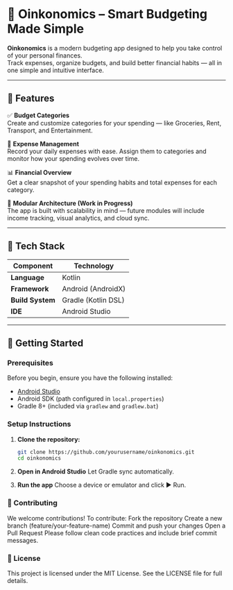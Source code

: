 # 🐷 Oinkonomics – Smart Budgeting Made Simple

**Oinkonomics** is a modern budgeting app designed to help you take control of your personal finances.  
Track expenses, organize budgets, and build better financial habits — all in one simple and intuitive interface.

---

## 🌟 Features

✅ **Budget Categories**  
Create and customize categories for your spending — like Groceries, Rent, Transport, and Entertainment.

💸 **Expense Management**  
Record your daily expenses with ease. Assign them to categories and monitor how your spending evolves over time.

📊 **Financial Overview**  
Get a clear snapshot of your spending habits and total expenses for each category.

🧩 **Modular Architecture (Work in Progress)**  
The app is built with scalability in mind — future modules will include income tracking, visual analytics, and cloud sync.

---

## 🧰 Tech Stack

| Component | Technology |
|------------|-------------|
| **Language** | Kotlin |
| **Framework** | Android (AndroidX) |
| **Build System** | Gradle (Kotlin DSL) |
| **IDE** | Android Studio |

---

## 🚀 Getting Started

### Prerequisites
Before you begin, ensure you have the following installed:
- [Android Studio](https://developer.android.com/studio)
- Android SDK (path configured in `local.properties`)
- Gradle 8+ (included via `gradlew` and `gradlew.bat`)

### Setup Instructions
1. **Clone the repository:**
   ```bash
   git clone https://github.com/yourusername/oinkonomics.git
   cd oinkonomics
2. **Open in Android Studio**
Let Gradle sync automatically.

3. **Run the app**
Choose a device or emulator and click ▶️ Run.

### 🤝 Contributing
We welcome contributions! To contribute:
Fork the repository
Create a new branch (feature/your-feature-name)
Commit and push your changes
Open a Pull Request
Please follow clean code practices and include brief commit messages.

### 🧾 License
This project is licensed under the MIT License.
See the LICENSE file for full details.
